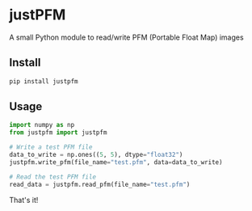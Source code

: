 # justPFM
A small Python module to read/write PFM (Portable Float Map) images

## Install

```bash
pip install justpfm
```

## Usage

```python
import numpy as np
from justpfm import justpfm

# Write a test PFM file
data_to_write = np.ones((5, 5), dtype="float32")
justpfm.write_pfm(file_name="test.pfm", data=data_to_write)

# Read the test PFM file
read_data = justpfm.read_pfm(file_name="test.pfm")
```

That's it!